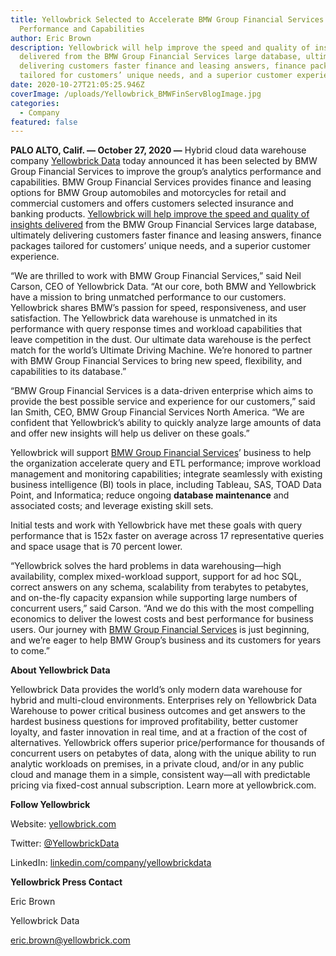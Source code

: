 ```yaml
---
title: Yellowbrick Selected to Accelerate BMW Group Financial Services Analytics
  Performance and Capabilities
author: Eric Brown
description: Yellowbrick will help improve the speed and quality of insights
  delivered from the BMW Group Financial Services large database, ultimately
  delivering customers faster finance and leasing answers, finance packages
  tailored for customers’ unique needs, and a superior customer experience.
date: 2020-10-27T21:05:25.946Z
coverImage: /uploads/Yellowbrick_BMWFinServBlogImage.jpg
categories:
  - Company
featured: false
---
```

**PALO ALTO, Calif. — October 27, 2020 —** Hybrid cloud data warehouse company [Yellowbrick Data](https://www.yellowbrick.com/) today announced it has been selected by BMW Group Financial Services to improve the group’s analytics performance and capabilities. BMW Group Financial Services provides finance and leasing options for BMW Group automobiles and motorcycles for retail and commercial customers and offers customers selected insurance and banking products. [Yellowbrick will help improve the speed and quality of insights delivered](https://www.yellowbrick.com/bmw/) from the BMW Group Financial Services large database, ultimately delivering customers faster finance and leasing answers, finance packages tailored for customers’ unique needs, and a superior customer experience.

“We are thrilled to work with BMW Group Financial Services,” said Neil Carson, CEO of Yellowbrick Data. “At our core, both BMW and Yellowbrick have a mission to bring unmatched performance to our customers. Yellowbrick shares BMW’s passion for speed, responsiveness, and user satisfaction. The Yellowbrick data warehouse is unmatched in its performance with query response times and workload capabilities that leave competition in the dust. Our ultimate data warehouse is the perfect match for the world’s Ultimate Driving Machine. We’re honored to partner with BMW Group Financial Services to bring new speed, flexibility, and capabilities to its database.”

“BMW Group Financial Services is a data-driven enterprise which aims to provide the best possible service and experience for our customers,” said Ian Smith, CEO, BMW Group Financial Services North America. “We are confident that Yellowbrick’s ability to quickly analyze large amounts of data and offer new insights will help us deliver on these goals.”

Yellowbrick will support [BMW Group Financial Services](https://www.yellowbrick.com/bmw/)’ business to help the organization accelerate query and ETL performance; improve workload management and monitoring capabilities; integrate seamlessly with existing business intelligence (BI) tools in place, including Tableau, SAS, TOAD Data Point, and Informatica; reduce ongoing **database maintenance** and associated costs; and leverage existing skill sets.

Initial tests and work with Yellowbrick have met these goals with query performance that is 152x faster on average across 17 representative queries and space usage that is 70 percent lower.

“Yellowbrick solves the hard problems in data warehousing—high availability, complex mixed-workload support, support for ad hoc SQL, correct answers on any schema, scalability from terabytes to petabytes, and on-the-fly capacity expansion while supporting large numbers of concurrent users,” said Carson. “And we do this with the most compelling economics to deliver the lowest costs and best performance for business users. Our journey with [BMW Group Financial Services](https://www.yellowbrick.com/bmw/) is just beginning, and we’re eager to help BMW Group’s business and its customers for years to come.”

**About Yellowbrick Data**

Yellowbrick Data provides the world’s only modern data warehouse for hybrid and multi-cloud environments. Enterprises rely on Yellowbrick Data Warehouse to power critical business outcomes and get answers to the hardest business questions for improved profitability, better customer loyalty, and faster innovation in real time, and at a fraction of the cost of alternatives. Yellowbrick offers superior price/performance for thousands of concurrent users on petabytes of data, along with the unique ability to run analytic workloads on premises, in a private cloud, and/or in any public cloud and manage them in a simple, consistent way—all with predictable pricing via fixed-cost annual subscription. Learn more at yellowbrick.com.

**Follow Yellowbrick**

Website: [yellowbrick.com](https://www.yellowbrick.com/)

Twitter: [@YellowbrickData](https://twitter.com/YellowbrickData)

LinkedIn: [linkedin.com/company/yellowbrickdata](https://www.linkedin.com/company/yellowbrickdata/)

**Yellowbrick Press Contact**

Eric Brown

Yellowbrick Data

eric.brown@yellowbrick.com